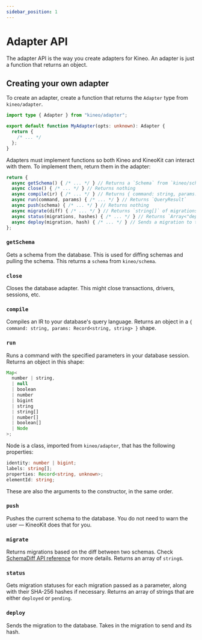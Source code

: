 ```yaml
---
sidebar_position: 1
---
```


# Adapter API

The adapter API is the way you create adapters for Kineo. An adapter is just a function that returns an object.

## Creating your own adapter

To create an adapter, create a function that returns the `Adapter` type from `kineo/adapter`.

```ts
import type { Adapter } from "kineo/adapter";

export default function MyAdapter(opts: unknown): Adapter {
  return {
    /* ... */
  };
}
```

Adapters must implement functions so both Kineo and KineoKit can interact with them. To implement them, return them in the adapter:

```ts
return {
  async getSchema() { /* ... */ } // Returns a `Schema` from `kineo/schema`
  async close() { /* ... */ } // Returns nothing
  async compile(ir) { /* ... */ } // Returns { command: string, params: Record<string, string> }
  async run(command, params) { /* ... */ } // Returns `QueryResult`
  async push(schema) { /* ... */ } // Returns nothing
  async migrate(diff) { /* ... */ } // Returns `string[]` of migrations
  async status(migrations, hashes) { /* ... */ } // Returns `Array<"deployed" | "pending">`
  async deploy(migration, hash) { /* ... */ } // Sends a migration to the database
};
```

### `getSchema`

Gets a schema from the database. This is used for diffing schemas and pulling the schema. This returns a `schema` from `kineo/schema`.

### `close`

Closes the database adapter. This might close transactions, drivers, sessions, etc.

### `compile`

Compiles an IR to your database's query language. Returns an object in a `{ command: string, params: Record<string, string> }` shape.

### `run`

Runs a command with the specified parameters in your database session. Returns an object in this shape:

```ts
Map<
  number | string,
  | null
  | boolean
  | number
  | bigint
  | string
  | string[]
  | number[]
  | boolean[]
  | Node
>;
```

Node is a class, imported from `kineo/adapter`, that has the following properties:

```ts
identity: number | bigint;
labels: string[];
properties: Record<string, unknown>;
elementId: string;
```

These are also the arguments to the constructor, in the same order.

### `push`

Pushes the current schema to the database. You do not need to warn the user — KineoKit does that for you.

### `migrate`

Returns migrations based on the diff between two schemas. Check [SchemaDiff API reference](/docs/api/schema#diff) for more details. Returns an array of `string`s.

### `status`

Gets migration statuses for each migration passed as a parameter, along with their SHA-256 hashes if necessary. Returns an array of strings that are either `deployed` or `pending`.

### `deploy`

Sends the migration to the database. Takes in the migration to send and its hash.
